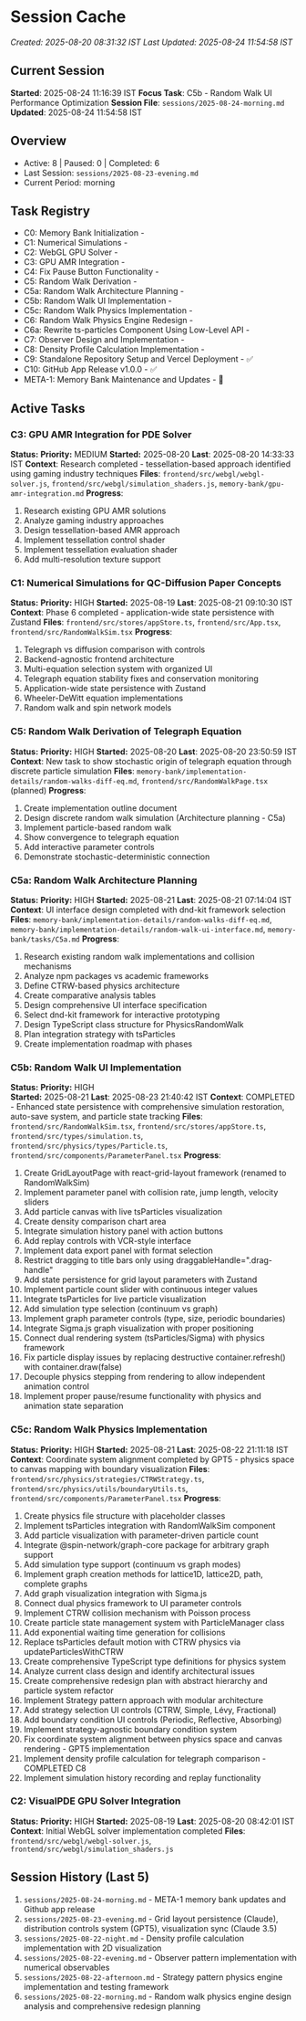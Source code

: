 # Session Cache

_Created: 2025-08-20 08:31:32 IST_
_Last Updated: 2025-08-24 11:54:58 IST_

## Current Session

**Started**: 2025-08-24 11:16:39 IST
**Focus Task**: C5b - Random Walk UI Performance Optimization
**Session File**: `sessions/2025-08-24-morning.md`
**Updated**: 2025-08-24 11:54:58 IST

## Overview

- Active: 8 | Paused: 0 | Completed: 6
- Last Session: `sessions/2025-08-23-evening.md`
- Current Period: morning

## Task Registry

- C0: Memory Bank Initialization - 
- C1: Numerical Simulations - 
- C2: WebGL GPU Solver - 
- C3: GPU AMR Integration - 
- C4: Fix Pause Button Functionality - 
- C5: Random Walk Derivation - 
- C5a: Random Walk Architecture Planning - 
- C5b: Random Walk UI Implementation - 
- C5c: Random Walk Physics Implementation - 
- C6: Random Walk Physics Engine Redesign - 
- C6a: Rewrite ts-particles Component Using Low-Level API - 
- C7: Observer Design and Implementation - 
- C8: Density Profile Calculation Implementation - 
- C9: Standalone Repository Setup and Vercel Deployment - ✅
- C10: GitHub App Release v1.0.0 - ✅
- META-1: Memory Bank Maintenance and Updates - 🔄

## Active Tasks

### C3: GPU AMR Integration for PDE Solver

**Status:** **Priority:** MEDIUM
**Started:** 2025-08-20 **Last**: 2025-08-20 14:33:33 IST
**Context**: Research completed - tessellation-based approach identified using gaming industry techniques
**Files**: `frontend/src/webgl/webgl-solver.js`, `frontend/src/webgl/simulation_shaders.js`, `memory-bank/gpu-amr-integration.md`
**Progress**:

1. Research existing GPU AMR solutions
2. Analyze gaming industry approaches
3. Design tessellation-based AMR approach
4. Implement tessellation control shader
5. Implement tessellation evaluation shader
6. Add multi-resolution texture support

### C1: Numerical Simulations for QC-Diffusion Paper Concepts

**Status:** **Priority:** HIGH
**Started:** 2025-08-19 **Last**: 2025-08-21 09:10:30 IST
**Context**: Phase 6 completed - application-wide state persistence with Zustand
**Files**: `frontend/src/stores/appStore.ts`, `frontend/src/App.tsx`, `frontend/src/RandomWalkSim.tsx`
**Progress**:

1. Telegraph vs diffusion comparison with controls
2. Backend-agnostic frontend architecture
3. Multi-equation selection system with organized UI
4. Telegraph equation stability fixes and conservation monitoring
5. Application-wide state persistence with Zustand
6. Wheeler-DeWitt equation implementations
7. Random walk and spin network models

### C5: Random Walk Derivation of Telegraph Equation

**Status:** **Priority:** HIGH
**Started:** 2025-08-20 **Last**: 2025-08-20 23:50:59 IST
**Context**: New task to show stochastic origin of telegraph equation through discrete particle simulation
**Files**: `memory-bank/implementation-details/random-walks-diff-eq.md`, `frontend/src/RandomWalkPage.tsx` (planned)
**Progress**:

1. Create implementation outline document
2. Design discrete random walk simulation (Architecture planning - C5a)
3. Implement particle-based random walk
4. Show convergence to telegraph equation
5. Add interactive parameter controls
6. Demonstrate stochastic-deterministic connection

### C5a: Random Walk Architecture Planning

**Status:** **Priority:** HIGH
**Started:** 2025-08-21 **Last**: 2025-08-21 07:14:04 IST
**Context**: UI interface design completed with dnd-kit framework selection
**Files**: `memory-bank/implementation-details/random-walks-diff-eq.md`, `memory-bank/implementation-details/random-walk-ui-interface.md`, `memory-bank/tasks/C5a.md`
**Progress**:

1. Research existing random walk implementations and collision mechanisms
2. Analyze npm packages vs academic frameworks
3. Define CTRW-based physics architecture
4. Create comparative analysis tables
5. Design comprehensive UI interface specification
6. Select dnd-kit framework for interactive prototyping
7. Design TypeScript class structure for PhysicsRandomWalk
8. Plan integration strategy with tsParticles
9. Create implementation roadmap with phases

### C5b: Random Walk UI Implementation

**Status:** **Priority:** HIGH  
**Started:** 2025-08-21 **Last**: 2025-08-23 21:40:42 IST
**Context**: COMPLETED - Enhanced state persistence with comprehensive simulation restoration, auto-save system, and particle state tracking
**Files**: `frontend/src/RandomWalkSim.tsx`, `frontend/src/stores/appStore.ts`, `frontend/src/types/simulation.ts`, `frontend/src/physics/types/Particle.ts`, `frontend/src/components/ParameterPanel.tsx`
**Progress**:

1. Create GridLayoutPage with react-grid-layout framework (renamed to RandomWalkSim)
2. Implement parameter panel with collision rate, jump length, velocity sliders
3. Add particle canvas with live tsParticles visualization
4. Create density comparison chart area
5. Integrate simulation history panel with action buttons
6. Add replay controls with VCR-style interface
7. Implement data export panel with format selection
8. Restrict dragging to title bars only using draggableHandle=".drag-handle"
9. Add state persistence for grid layout parameters with Zustand
10. Implement particle count slider with continuous integer values
11. Integrate tsParticles for live particle visualization
12. Add simulation type selection (continuum vs graph)
13. Implement graph parameter controls (type, size, periodic boundaries)
14. Integrate Sigma.js graph visualization with proper positioning
15. Connect dual rendering system (tsParticles/Sigma) with physics framework
16. Fix particle display issues by replacing destructive container.refresh() with container.draw(false)
17. Decouple physics stepping from rendering to allow independent animation control
18. Implement proper pause/resume functionality with physics and animation state separation

### C5c: Random Walk Physics Implementation

**Status:** **Priority:** HIGH
**Started:** 2025-08-21 **Last**: 2025-08-22 21:11:18 IST
**Context**: Coordinate system alignment completed by GPT5 - physics space to canvas mapping with boundary visualization
**Files**: `frontend/src/physics/strategies/CTRWStrategy.ts`, `frontend/src/physics/utils/boundaryUtils.ts`, `frontend/src/components/ParameterPanel.tsx`
**Progress**:

1. Create physics file structure with placeholder classes
2. Implement tsParticles integration with RandomWalkSim component
3. Add particle visualization with parameter-driven particle count
4. Integrate @spin-network/graph-core package for arbitrary graph support
5. Add simulation type support (continuum vs graph modes)
6. Implement graph creation methods for lattice1D, lattice2D, path, complete graphs
7. Add graph visualization integration with Sigma.js
8. Connect dual physics framework to UI parameter controls
9. Implement CTRW collision mechanism with Poisson process
10. Create particle state management system with ParticleManager class
11. Add exponential waiting time generation for collisions
12. Replace tsParticles default motion with CTRW physics via updateParticlesWithCTRW
13. Create comprehensive TypeScript type definitions for physics system
14. Analyze current class design and identify architectural issues
15. Create comprehensive redesign plan with abstract hierarchy and particle system refactor
16. Implement Strategy pattern approach with modular architecture
17. Add strategy selection UI controls (CTRW, Simple, Lévy, Fractional)
18. Add boundary condition UI controls (Periodic, Reflective, Absorbing)
19. Implement strategy-agnostic boundary condition system
20. Fix coordinate system alignment between physics space and canvas rendering - GPT5 implementation
21. Implement density profile calculation for telegraph comparison - COMPLETED C8
22. Implement simulation history recording and replay functionality

### C2: VisualPDE GPU Solver Integration

**Status:** **Priority:** HIGH
**Started:** 2025-08-19 **Last**: 2025-08-20 08:42:01 IST
**Context**: Initial WebGL solver implementation completed
**Files**: `frontend/src/webgl/webgl-solver.js`, `frontend/src/webgl/simulation_shaders.js`

## Session History (Last 5)

1. `sessions/2025-08-24-morning.md` - META-1 memory bank updates and Github app release
2. `sessions/2025-08-23-evening.md` - Grid layout persistence (Claude), distribution controls system (GPT5), visualization sync (Claude 3.5)
3. `sessions/2025-08-22-night.md` - Density profile calculation implementation with 2D visualization
4. `sessions/2025-08-22-evening.md` - Observer pattern implementation with numerical observables
5. `sessions/2025-08-22-afternoon.md` - Strategy pattern physics engine implementation and testing framework
6. `sessions/2025-08-22-morning.md` - Random walk physics engine design analysis and comprehensive redesign planning
